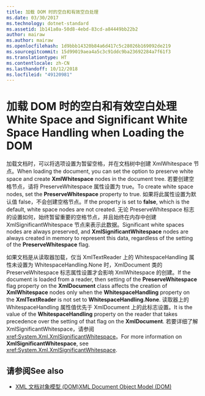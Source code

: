 ```yaml
---
title: 加载 DOM 时的空白和有效空白处理
ms.date: 03/30/2017
ms.technology: dotnet-standard
ms.assetid: 1b141a0a-50d8-4ebd-83cd-a84449bb22b2
author: mairaw
ms.author: mairaw
ms.openlocfilehash: 1d9bbb14320b84a6d417c5c28026b169092de219
ms.sourcegitcommit: 15d99019aea4a5c3c91ddc9ba23692284a7f61f3
ms.translationtype: HT
ms.contentlocale: zh-CN
ms.lasthandoff: 10/12/2018
ms.locfileid: "49120981"
---
```

# <a name="white-space-and-significant-white-space-handling-when-loading-the-dom"></a><span data-ttu-id="2f843-102">加载 DOM 时的空白和有效空白处理</span><span class="sxs-lookup"><span data-stu-id="2f843-102">White Space and Significant White Space Handling when Loading the DOM</span></span>
<span data-ttu-id="2f843-103">加载文档时，可以将选项设置为暂留空格，并在文档树中创建 XmlWhitespace 节点。</span><span class="sxs-lookup"><span data-stu-id="2f843-103">When loading the document, you can set the option to preserve white space and create **XmlWhitespace** nodes in the document tree.</span></span> <span data-ttu-id="2f843-104">若要创建空格节点，请将 PreserveWhitespace 属性设置为 true。</span><span class="sxs-lookup"><span data-stu-id="2f843-104">To create white space nodes, set the **PreserveWhitespace** property to true.</span></span> <span data-ttu-id="2f843-105">如果将此属性设置为默认值 false，不会创建空格节点。</span><span class="sxs-lookup"><span data-stu-id="2f843-105">If the property is set to **false**, which is the default, white space nodes are not created.</span></span> <span data-ttu-id="2f843-106">无论 PreserveWhitespace 标志的设置如何，始终暂留重要的空格节点，并且始终在内存中创建 XmlSignificantWhitespace 节点来表示此数据。</span><span class="sxs-lookup"><span data-stu-id="2f843-106">Significant white spaces nodes are always preserved, and **XmlSignificantWhitespace** nodes are always created in memory to represent this data, regardless of the setting of the **PreserveWhitespace** flag.</span></span>  
  
 <span data-ttu-id="2f843-107">如果文档是从读取器加载，仅当 XmlTextReader 上的 WhitespaceHandling 属性未设置为 WhitespaceHandling.None 时，XmlDocument 类的 PreserveWhitespace 标志属性设置才会影响 XmlWhitespace 的创建。</span><span class="sxs-lookup"><span data-stu-id="2f843-107">If the document is loaded from a reader, then setting of the **PreserveWhitespace** flag property on the **XmlDocument** class affects the creation of **XmlWhitespace** nodes only when the **WhitespaceHandling** property on the **XmlTextReader** is not set to **WhitespaceHandling.None**.</span></span> <span data-ttu-id="2f843-108">读取器上的 WhitespaceHandling 属性值优先于 XmlDocument 上的此标志设置。</span><span class="sxs-lookup"><span data-stu-id="2f843-108">It is the value of the **WhitespaceHandling** property on the reader that takes precedence over the setting of that flag on the **XmlDocument**.</span></span> <span data-ttu-id="2f843-109">若要详细了解 XmlSignificantWhitespace，请参阅 <xref:System.Xml.XmlSignificantWhitespace>。</span><span class="sxs-lookup"><span data-stu-id="2f843-109">For more information on **XmlSignificantWhitespace**, see <xref:System.Xml.XmlSignificantWhitespace>.</span></span>  
  
## <a name="see-also"></a><span data-ttu-id="2f843-110">请参阅</span><span class="sxs-lookup"><span data-stu-id="2f843-110">See also</span></span>

- [<span data-ttu-id="2f843-111">XML 文档对象模型 (DOM)</span><span class="sxs-lookup"><span data-stu-id="2f843-111">XML Document Object Model (DOM)</span></span>](../../../../docs/standard/data/xml/xml-document-object-model-dom.md)

